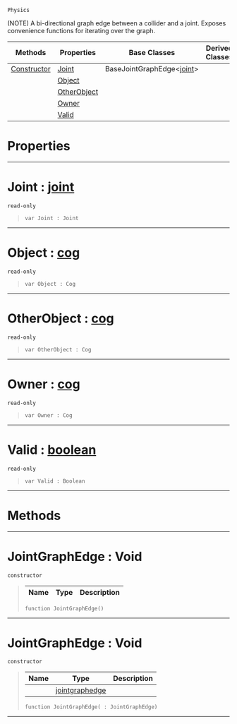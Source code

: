  `Physics`

(NOTE) A bi-directional graph edge between a collider and a joint. Exposes convenience functions for iterating over the graph.

|Methods|Properties|Base Classes|Derived Classes|
|---|---|---|---|
|[ Constructor](https://github.com/zeroengineteam/ZeroDocs/blob/master/code_reference/class_reference/jointgraphedge.markdown#jointgraphedge-void)|[ Joint](https://github.com/zeroengineteam/ZeroDocs/blob/master/code_reference/class_reference/jointgraphedge.markdown#joint-zero-engine-docume)|BaseJointGraphEdge<[joint](https://github.com/zeroengineteam/ZeroDocs/blob/master/code_reference/class_reference/joint.markdown)>| |
| |[ Object](https://github.com/zeroengineteam/ZeroDocs/blob/master/code_reference/class_reference/jointgraphedge.markdown#object-zero-engine-docum)| | |
| |[ OtherObject](https://github.com/zeroengineteam/ZeroDocs/blob/master/code_reference/class_reference/jointgraphedge.markdown#otherobject-zero-engine)| | |
| |[ Owner](https://github.com/zeroengineteam/ZeroDocs/blob/master/code_reference/class_reference/jointgraphedge.markdown#owner-zero-engine-docume)| | |
| |[ Valid](https://github.com/zeroengineteam/ZeroDocs/blob/master/code_reference/class_reference/jointgraphedge.markdown#valid-zero-engine-docume)| | |


 #  Properties


---  
 #  Joint : [joint](https://github.com/zeroengineteam/ZeroDocs/blob/master/code_reference/class_reference/joint.markdown)

 `read-only`

> 
> ``` lang=cpp, name=Nada
> var Joint : Joint


---  
 #  Object : [cog](https://github.com/zeroengineteam/ZeroDocs/blob/master/code_reference/class_reference/cog.markdown)

 `read-only`

> 
> ``` lang=cpp, name=Nada
> var Object : Cog


---  
 #  OtherObject : [cog](https://github.com/zeroengineteam/ZeroDocs/blob/master/code_reference/class_reference/cog.markdown)

 `read-only`

> 
> ``` lang=cpp, name=Nada
> var OtherObject : Cog


---  
 #  Owner : [cog](https://github.com/zeroengineteam/ZeroDocs/blob/master/code_reference/class_reference/cog.markdown)

 `read-only`

> 
> ``` lang=cpp, name=Nada
> var Owner : Cog


---  
 #  Valid : [boolean](https://github.com/zeroengineteam/ZeroDocs/blob/master/code_reference/nada_base_types/boolean.markdown)

 `read-only`

> 
> ``` lang=cpp, name=Nada
> var Valid : Boolean


---  
 #  Methods


---  
 #  JointGraphEdge : Void

 `constructor`

> 
> |Name|Type|Description|
> |---|---|---|
> ``` lang=cpp, name=Nada
> function JointGraphEdge()
> ``` 


---  
 #  JointGraphEdge : Void

 `constructor`

> 
> |Name|Type|Description|
> |---|---|---|
> ||[jointgraphedge](https://github.com/zeroengineteam/ZeroDocs/blob/master/code_reference/class_reference/jointgraphedge.markdown)| |
> ``` lang=cpp, name=Nada
> function JointGraphEdge( : JointGraphEdge)
> ``` 


---  
 

 